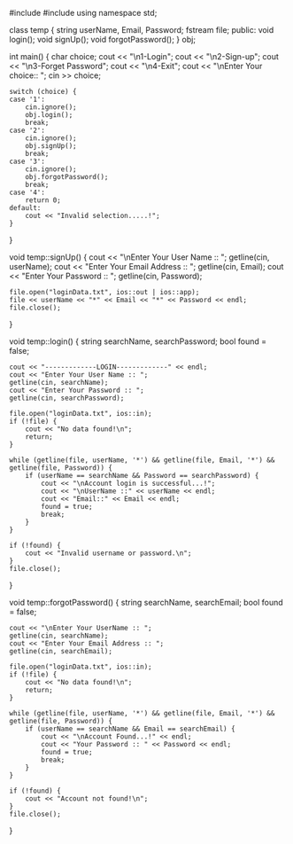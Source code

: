 
#include <iostream>
#include <fstream>
using namespace std;

class temp {
    string userName, Email, Password;
    fstream file;
public:
    void login();
    void signUp();
    void forgotPassword();
} obj;

int main() {
    char choice;
    cout << "\n1-Login";
    cout << "\n2-Sign-up";
    cout << "\n3-Forget Password";
    cout << "\n4-Exit";
    cout << "\nEnter Your choice:: ";
    cin >> choice;

    switch (choice) {
    case '1':
        cin.ignore();
        obj.login();
        break;
    case '2':
        cin.ignore();
        obj.signUp();
        break;
    case '3':
        cin.ignore();
        obj.forgotPassword();
        break;
    case '4':
        return 0;
    default:
        cout << "Invalid selection.....!";
    }
}

void temp::signUp() {
    cout << "\nEnter Your User Name :: ";
    getline(cin, userName);
    cout << "Enter Your Email Address :: ";
    getline(cin, Email);
    cout << "Enter Your Password :: ";
    getline(cin, Password);

    file.open("loginData.txt", ios::out | ios::app);
    file << userName << "*" << Email << "*" << Password << endl;
    file.close();
}

void temp::login() {
    string searchName, searchPassword;
    bool found = false;

    cout << "-------------LOGIN-------------" << endl;
    cout << "Enter Your User Name :: ";
    getline(cin, searchName);
    cout << "Enter Your Password :: ";
    getline(cin, searchPassword);

    file.open("loginData.txt", ios::in);
    if (!file) {
        cout << "No data found!\n";
        return;
    }

    while (getline(file, userName, '*') && getline(file, Email, '*') && getline(file, Password)) {
        if (userName == searchName && Password == searchPassword) {
            cout << "\nAccount login is successful...!";
            cout << "\nUserName ::" << userName << endl;
            cout << "Email::" << Email << endl;
            found = true;
            break;
        }
    }

    if (!found) {
        cout << "Invalid username or password.\n";
    }
    file.close();
}

void temp::forgotPassword() {
    string searchName, searchEmail;
    bool found = false;

    cout << "\nEnter Your UserName :: ";
    getline(cin, searchName);
    cout << "Enter Your Email Address :: ";
    getline(cin, searchEmail);

    file.open("loginData.txt", ios::in);
    if (!file) {
        cout << "No data found!\n";
        return;
    }

    while (getline(file, userName, '*') && getline(file, Email, '*') && getline(file, Password)) {
        if (userName == searchName && Email == searchEmail) {
            cout << "\nAccount Found...!" << endl;
            cout << "Your Password :: " << Password << endl;
            found = true;
            break;
        }
    }

    if (!found) {
        cout << "Account not found!\n";
    }
    file.close();
}
